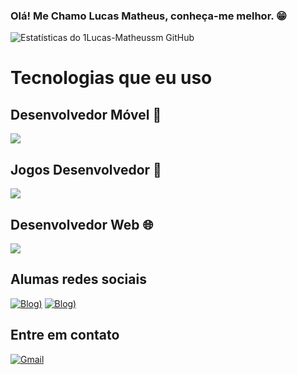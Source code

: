 ### Olá! Me Chamo Lucas Matheus, conheça-me melhor. 😁

![Estatísticas do 1Lucas-Matheussm GitHub](https://github-readme-stats.vercel.app/api?username=LucasMatheus&show_icons=true&theme=github_dark_dimmed)

# Tecnologias que eu uso

<div estilo="exibição: flex">
  
## Desenvolvedor Móvel 📱
  <div estilo="exibição: inline_block">
    <img src="https://img.shields.io/badge/FlutterFlow-7B61FF?style=for-the-badge&logo=flutter&logoColor=white">
  </div>
  
## Jogos Desenvolvedor 👾
  <div estilo="exibição: inline_block">
    <img src="https://img.shields.io/badge/Roblox%20Studio-000000?style=for-the-badge&logo=roblox&logoColor=white">
  </div>
  
## Desenvolvedor Web 🌐
  <div estilo="exibição: inline_block"> 
    <img src="https://img.shields.io/badge/Laravel-FF2D20?style=for-the-badge&logo=laravel&logoColor=white">
  </div>

</div>

## Alumas redes sociais

[![Blog)](https://img.shields.io/badge/YouTube-FF0000?style=for-the-badge&logo=youtube&logoColor=white)](https://youtube.com/@documentandot.i?si=9HAl5dYlX7mDH1Va)
[![Blog)](https://img.shields.io/badge/Instagram-E4405F?style=for-the-badge&logo=instagram&logoColor=white)](https://www.instagram.com/lucasmouradenada/)

 ## Entre em contato

[![Gmail](https://img.shields.io/badge/Gmail-D14836?style=for-the-badge&logo=gmail&logoColor=white)](https://mail.google.com/mail/?view=cm&fs=1&to=1lucasmatheus.silvam@gmail.com)

